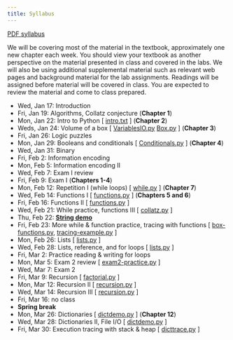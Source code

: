 ```yaml
---
title: Syllabus
---
```


[PDF syllabus](docs/syllabus.pdf)

We will be covering most of the material in the textbook, approximately
one new chapter each week. You should view your textbook as another
perspective on the material presented in class and covered in the labs.
We will also be using additional supplemental material such as relevant
web pages and background material for the lab assignments. Readings will
be assigned before material will be covered in class. You are expected
to review the material and come to class prepared.

* Wed, Jan 17: Introduction
* Fri, Jan 19: Algorithms, Collatz conjecture (**Chapter 1**)
* Mon, Jan 22: Intro to Python [ [intro.txt](static/intro.txt) ] (**Chapter 2**)
* Weds, Jan 24: Volume of a box [ [VariablesIO.py](static/VariablesIO.py) [Box.py](static/Box.py) ] (**Chapter 3**)
* Fri, Jan 26: Logic puzzles
* Mon, Jan 29: Booleans and conditionals [ [Conditionals.py](static/Conditionals.py) ] (**Chapter 4**)
* Wed, Jan 31: Binary
* Fri, Feb 2: Information encoding
* Mon, Feb 5: Information encoding II
* Wed, Feb 7: Exam I review
* Fri, Feb 9: Exam I (**Chapters 1-4**)
* Mon, Feb 12: Repetition I (while loops) [ [while.py](static/while.py) ] (**Chapter 7**)
* Wed, Feb 14: Functions I [ [functions.py](static/functions.py) ] (**Chapters 5 and 6**)
* Fri, Feb 16: Functions II [ [functions.py](static/functions.py) ]
* Wed, Feb 21: While practice, functions III [ [collatz.py](static/collatz.py) ]
* Thu, Feb 22: [**String demo**](static/string-demo.txt)
* Fri, Feb 23: More while & function practice, tracing with functions [ [box-functions.py](static/box-functions.py), [tracing-example.py](static/tracing-example.py) ]
* Mon, Feb 26: Lists [ [lists.py](static/lists.py) ]
* Wed, Feb 28: Lists, reference, and for loops [ [lists.py](static/lists.py) ]
* Fri, Mar 2: Practice reading & writing for loops
* Mon, Mar 5: Exam 2 review [ [exam2-practice.py](static/exam2-practice.py) ]
* Wed, Mar 7: Exam 2
* Fri, Mar 9: Recursion [ [factorial.py](static/factorial.py) ]
* Mon, Mar 12: Recursion II [ [recursion.py](static/recursion.py) ]
* Wed, Mar 14: Recursion III [ [recursion.py](static/recursion.py) ]
* Fri, Mar 16: no class
* **Spring break**
* Mon, Mar 26: Dictionaries [ [dictdemo.py](static/dictdemo.py) ] (**Chapter 12**)
* Wed, Mar 28: Dictionaries II, File I/O [ [dictdemo.py](static/dictdemo.py) ]
* Fri, Mar 30: Execution tracing with stack \& heap [ [dicttrace.py](static/dicttrace.py) ]

<!-- * Chapter 8: Fri, February 17 [ [strings.py](static/strings.py) [strings.txt](static/strings.txt) ] -->
<!-- * Wed, Feb 22 [ [box-functions.py](static/box-functions.py) [box-functions.txt](static/box-functions.txt) ] -->
<!-- * Chapter 9: Fri, February 24 [ [lists.py](static/lists.py) [lists.txt](static/lists.txt) ] -->
<!-- * Mon, February 27 [ [gerbils.py](static/gerbils.py) [gerbils.txt](static/gerbils.txt) ] -->
<!-- * Chapter 10: Wed, March 1 [ [for.py](static/for.py) [for.txt](static/for.txt) ] -->
<!-- * Fri, March 3 [ [for.py](static/for.py) [for2.txt](static/for2.txt) ] -->
<!-- * Fri, March 10 [ [files.py](static/files.py) ] -->
<!-- * Chapter 11: Mon-Wed, March 13-15 [ [recursion.py](static/recursion.py) ] -->
<!-- * Chapter 12: Mon-Wed, March 27-29 [ [dictionaries.py](static/dictionaries.py), [dictionaries.txt](static/dictionaries.txt), [dictionaries2.txt](static/dictionaries2.txt) ] -->
<!-- * Chapter 15: Mon, April 3 -->
<!-- * Chapter 16: Mon, April 3 [ [cake.py](static/cake.py), [cake.txt](static/cake.txt) ] -->
<!-- * Wed, April 5 [ [cake.py](static/cake.py), [cake2.txt](static/cake2.txt) ] -->
<!-- * Fri, April 7 [ [traffic.py](static/traffic.py), [traffic.txt](static/traffic.txt) ] -->
<!-- * Chapter 17: Mon, April 10 [ [cards.py](static/cards.py), [cards.txt](static/cards.txt) ] -->
<!-- * Chapter 18: Weds, April 12 [ [cards.py](static/cards.py) [cards2.txt](static/cards2.txt) ] -->
<!-- * Fri, April 14 [ [cards.py](static/cards.py) [cards3.txt](static/cards3.txt) ] -->
<!-- * Mon, April 17 [ [cards.py](static/cards.py) [cards4.txt](static/cards4.txt) ] -->
<!-- * Wed, April 19 [ [exam3-review.py](static/exam3-review.py) ] -->
<!-- * Mon-Wed, April 24-26 [ [queues.py](static/queues.py) ] -->
<!-- * Fri, April 28 [ [bouncy.pyde](static/bouncy.pyde), [bouncy-bonus.pyde](static/bouncy-bonus.pyde) ] -->
